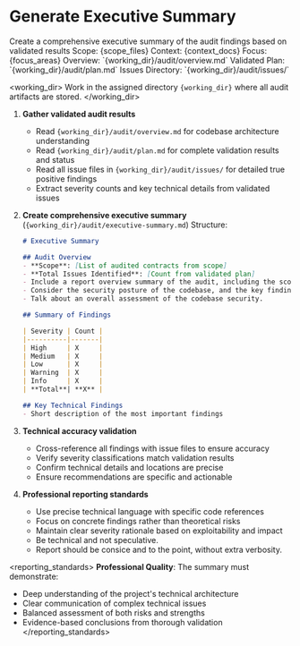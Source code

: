 # Generate Executive Summary

<task>
Create a comprehensive executive summary of the audit findings based on validated results
</task>

<context>
Scope: {scope_files}
Context: {context_docs}
Focus: {focus_areas}
Overview: `{working_dir}/audit/overview.md`
Validated Plan: `{working_dir}/audit/plan.md`
Issues Directory: `{working_dir}/audit/issues/`
</context>

<working_dir>
Work in the assigned directory `{working_dir}` where all audit artifacts are stored.
</working_dir>

<steps>

1. **Gather validated audit results**
   - Read `{working_dir}/audit/overview.md` for codebase architecture understanding
   - Read `{working_dir}/audit/plan.md` for complete validation results and status
   - Read all issue files in `{working_dir}/audit/issues/` for detailed true positive findings
   - Extract severity counts and key technical details from validated issues

2. **Create comprehensive executive summary** (`{working_dir}/audit/executive-summary.md`)
   Structure:
   ```markdown
   # Executive Summary

   ## Audit Overview
   - **Scope**: [List of audited contracts from scope]
   - **Total Issues Identified**: [Count from validated plan]
   - Include a report overview summary of the audit, including the scope, the total issues identified, and the key findings.
   - Consider the security posture of the codebase, and the key findings.
   - Talk about an overall assessment of the codebase security.

   ## Summary of Findings

   | Severity | Count |
   |----------|-------|
   | High     | X     |
   | Medium   | X     |
   | Low      | X     |
   | Warning  | X     |
   | Info     | X     |
   | **Total**| **X** |

   ## Key Technical Findings
   - Short description of the most important findings
   ```

3. **Technical accuracy validation**
   - Cross-reference all findings with issue files to ensure accuracy
   - Verify severity classifications match validation results
   - Confirm technical details and locations are precise
   - Ensure recommendations are specific and actionable

4. **Professional reporting standards**
   - Use precise technical language with specific code references
   - Focus on concrete findings rather than theoretical risks
   - Maintain clear severity rationale based on exploitability and impact
   - Be technical and not speculative.
   - Report should be consice and to the point, without extra verbosity.
</steps>

<reporting_standards>
**Professional Quality**: The summary must demonstrate:
- Deep understanding of the project's technical architecture
- Clear communication of complex technical issues
- Balanced assessment of both risks and strengths
- Evidence-based conclusions from thorough validation
</reporting_standards>